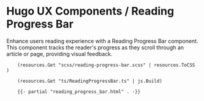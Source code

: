 # Hugo UX Components / Reading Progress Bar

Enhance users reading experience with a Reading Progress Bar component. This component tracks the reader's progress as they scroll through an article or page, providing visual feedback.

```gohtml
    (resources.Get "scss/reading-progress-bar.scss" | resources.ToCSS )
```

```gohtml
    (resources.Get "ts/ReadingProgressBar.ts" | js.Build)
```

```gohtml
    {{- partial "reading_progress_bar.html" . -}}
```